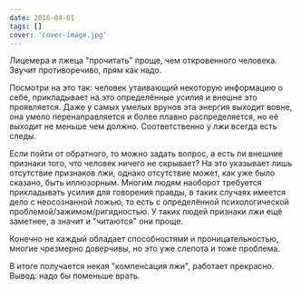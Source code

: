 ```yaml
---
date: 2016-04-01
tags: []
cover: 'cover-image.jpg'
---
```


Лицемера и лжеца "прочитать" проще, чем откровенного человека. Звучит противоречиво, прям как надо.

Посмотри на это так: человек утаивающий некоторую информацию о себе, прикладывает на это определённые усилия и внешне это проявляется. Даже у самых умелых врунов эта энергия выходит вовне, она умело перенаправляется и более плавно распределяется, но её выходит не меньше чем должно. Соответственно у лжи всегда есть следы.

Если пойти от обратного, то можно задать вопрос, а есть ли внешние признаки того, что человек ничего не скрывает? На это указывает лишь отсутствие признаков лжи, однако отсутствие может, как уже было сказано, быть иллюзорным.
Многим людям наоборот требуется прикладывать усилия для говорения правды, в таких случаях имеется дело с неосознанной ложью, то есть с определённой психологической проблемой/зажимом/ригидностью. У таких людей признаки лжи ещё заметнее, а значит и "читаются" они проще.

Конечно не каждый обладает способностями и проницательностью, многие чрезмерно доверчивы, но это уже слепота и тоже проблема.

В итоге получается некая "компенсация лжи", работает прекрасно. Вывод: надо бы поменьше врать.
